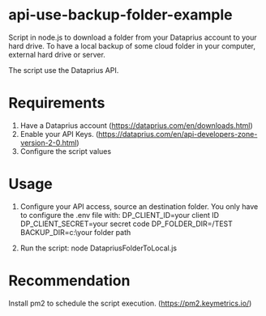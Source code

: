 # api-use-backup-folder-example
Script in node.js to download a folder from your Dataprius account to your hard drive. 
To have a local backup of some cloud folder in your computer, external hard drive or server.

The script use the Dataprius API.
# Requirements
1. Have a Dataprius account (https://dataprius.com/en/downloads.html)
2. Enable your API Keys. (https://dataprius.com/en/api-developers-zone-version-2-0.html)
3. Configure the script values

# Usage
1. Configure your API access, source an destination folder.
  You only have to configure the .env file with:
    DP_CLIENT_ID=your client ID
    DP_CLIENT_SECRET=your secret code
    DP_FOLDER_DIR=/TEST
    BACKUP_DIR=c:\your folder path

2. Run the script:
   node DatapriusFolderToLocal.js

# Recommendation
Install pm2 to schedule the script execution. (https://pm2.keymetrics.io/)
